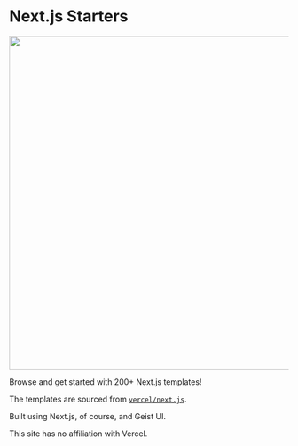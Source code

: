 # Next.js Starters

<img src="https://cloud-4olahu5et-hack-club-bot.vercel.app/0nextjsstarters.png" width="600px" >

Browse and get started with 200+ Next.js templates!

The templates are sourced from [`vercel/next.js`](https://github.com/vercel/next.js).

Built using Next.js, of course, and Geist UI.

This site has no affiliation with Vercel.
